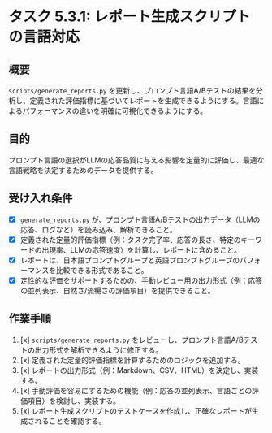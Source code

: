 # タスク 5.3.1: レポート生成スクリプトの言語対応

## 概要

`scripts/generate_reports.py` を更新し、プロンプト言語A/Bテストの結果を分析し、定義された評価指標に基づいてレポートを生成できるようにする。言語によるパフォーマンスの違いを明確に可視化できるようにする。

## 目的

プロンプト言語の選択がLLMの応答品質に与える影響を定量的に評価し、最適な言語戦略を決定するためのデータを提供する。

## 受け入れ条件

*   [x] `generate_reports.py` が、プロンプト言語A/Bテストの出力データ（LLMの応答、ログなど）を読み込み、解析できること。
*   [x] 定義された定量的評価指標（例：タスク完了率、応答の長さ、特定のキーワードの出現率、LLMの応答速度）を計算し、レポートに含めること。
*   [x] レポートは、日本語プロンプトグループと英語プロンプトグループのパフォーマンスを比較できる形式であること。
*   [x] 定性的な評価をサポートするための、手動レビュー用の出力形式（例：応答の並列表示、自然さ/流暢さの評価項目）を提供できること。

## 作業手順

1.  [x] `scripts/generate_reports.py` をレビューし、プロンプト言語A/Bテストの出力形式を解析できるように修正する。
2.  [x] 定義された定量的評価指標を計算するためのロジックを追加する。
3.  [x] レポートの出力形式（例：Markdown、CSV、HTML）を決定し、実装する。
4.  [x] 手動評価を容易にするための機能（例：応答の並列表示、言語ごとの評価項目）を検討し、実装する。
5.  [x] レポート生成スクリプトのテストケースを作成し、正確なレポートが生成されることを確認する。